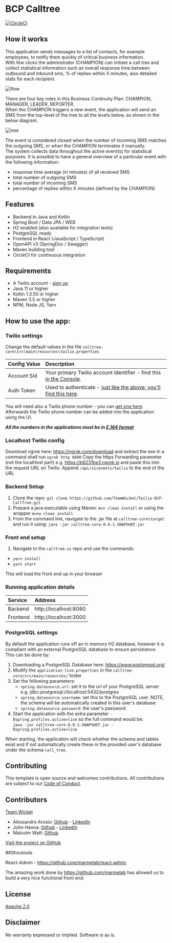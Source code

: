 # BCP Calltree

[![CircleCI](https://circleci.com/gh/TeamWicket/Twilio-BCP-CallTree.svg?style=svg)](https://circleci.com/gh/TeamWicket/Twilio-BCP-CallTree)

## How it works

This application sends messages to a list of contacts, for example employees, to notify them quickly of critical business information. <br />
With few clicks the administrator (CHAMPION) can initiate a call tree and collect statistical information such as overall
response time between outbound and inbound sms, % of replies within X minutes, also detailed stats for each recipient.

![flow](https://i.ibb.co/H4qZ1v4/Initiation.png)

There are four key roles in this Business Continuity Plan: CHAMPION, MANAGER, LEADER, REPORTER. <br />
When the CHAMPION triggers a new event, the application will send an SMS from the top-level of the tree to all the
levels below, as shown in the below diagram.

![tree](https://i.ibb.co/kDyM1v6/role-tree.png)

The event is considered closed when the number of incoming SMS matches the outgoing SMS, or when the CHAMPION terminates it manually. <br />
The system collects data throughout the active event(s) for statistical purposes. It is possible to have a general overview
of a particular event with the following information:
* response time average (in minutes) of all received SMS
* total number of outgoing SMS
* total number of incoming SMS
* percentage of replies within X minutes (defined by the CHAMPION)

## Features
- Backend in Java and Kotlin
- Spring Boot / Data JPA / WEB
- H2 enabled (also available for integration tests)
- PostgreSQL ready
- Frontend in React (JavaScript / TypeScript)
- OpenAPI v3 (SpringDoc / Swagger)
- Maven building tool
- CircleCI for continuous integration

## Requirements
* A Twilio account - [sign up](https://www.twilio.com/try-twilio)
* Java 11 or higher
* Kotlin 1.3.50 or higher
* Maven 3.5 or higher
* NPM, Node JS, Yarn

## How to use the app:

### Twilio settings
Change the default values in the file `calltree-core\src\main\resources\twilio.properties`

| Config&nbsp;Value | Description                                                                                                                                                  |
| :---------------- | :----------------------------------------------------------------------------------------------------------------------------------------------------------- |
| Account&nbsp;Sid  | Your primary Twilio account identifier - find this [in the Console](https://www.twilio.com/console).                                                         |
| Auth&nbsp;Token   | Used to authenticate - [just like the above, you'll find this here](https://www.twilio.com/console).                                                         |

You will need also a Twilio phone number - you can [get one here](https://www.twilio.com/console/phone-numbers/incoming).  Afterwards the Twilio phone number can be added into the application using the UI.

***All the numbers in the applications must be in [E.164 format](https://en.wikipedia.org/wiki/E.164)***

### Localhost Twilio config

Download ngrok here: https://ngrok.com/download and extract the exe
In a command shell run `ngrok http 8080`
Copy the https Forwarding parameter (not the localHost part) e.g. https://b6231be3.ngrok.io and paste this into the request URL on Twilio.  Append `/api/v1/events/twilio` to the end of the URL





### Backend Setup
1. Clone the repo: `git clone https://github.com/TeamWicket/Twilio-BCP-CallTree.git`
2. Prepare a java executable using Maven: `mvn clean install` or using the wrapper `mvnw clean install`
3. From the command line, navigate to the .jar file at `calltree-core\target` and run it using: `java -jar calltree-core-0.0.1-SNAPSHOT.jar`

### Front end setup
1. Navigate to the `calltree-ui` repo and use the commands:
* `yarn install`
* `yarn start`

This will load the front end up in your browser
### Running application details

| Service | Address |
|:--- | :--- |
| Backend | http://localhost:8080 |
| Frontend | http://localhost:3000 |

### PostgreSQL settings

By default the application runs off an in memory H2 database, however it is compliant with an external PostgreSQL database to ensure persistance.  This can be done by:

1.  Downloading a PostgreSQL Database here: https://www.postgresql.org/
2.  Modify the `application-live.properties` in the `calltree-core/src/main/resources/` folder
3.  Set the following parameters:
     *  `spring.datasource.url`:  set it to the url of your PostgreSQL server e.g. jdbc:postgresql://localhost:5432/postgres
     *  `spring.datasource.username`:  set this to the PostgreSQL user.  NOTE, the schema will be automatically created in this user's database
     *  `spring.datasource.password`:  the user's password
4.  Start the application with the extra parameter `-Dspring.profiles.active=live` so the full command would be:  
   `java -jar calltree-core-0.0.1-SNAPSHOT.jar -Dspring.profiles.active=live`

When starting, the application will check whether the schema and tables exist and if not automatically create these in the provided user's database under the schema `call_tree`. 

## Contributing

This template is open source and welcomes contributions. All contributions are subject to our [Code of Conduct](https://github.com/TeamWicket/Twilio-BCP-CallTree/blob/master/CODE_OF_CONDUCT.md).

## Contributors
[Team Wicket](https://github.com/TeamWicket/Twilio-BCP-CallTree/graphs/contributors)
* Alessandro Arosio: [Github](https://github.com/AlessandroArosio) - [LinkedIn](https://www.linkedin.com/in/alessandroarosio-uk/)
* John Hanna: [Github](https://github.com/jhanna60) - [LinkedIn](https://www.linkedin.com/in/john-hanna-87123080/)
* Malcolm Watt: [Github](https://github.com/malc54)

[Visit the project on GitHub](https://github.com/TeamWicket/Twilio-BCP-CallTree)


##Shoutouts

React-Admin - https://github.com/marmelab/react-admin

The amazing work done by https://github.com/marmelab has allowed us to build a very nice functional front end.
## License

[Apache 2.0](https://www.apache.org/licenses/LICENSE-2.0)

## Disclaimer

No warranty expressed or implied. Software is as is.
